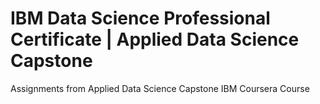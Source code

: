 # IBM Data Science Professional Certificate | Applied Data Science Capstone

Assignments from Applied Data Science Capstone IBM Coursera Course
